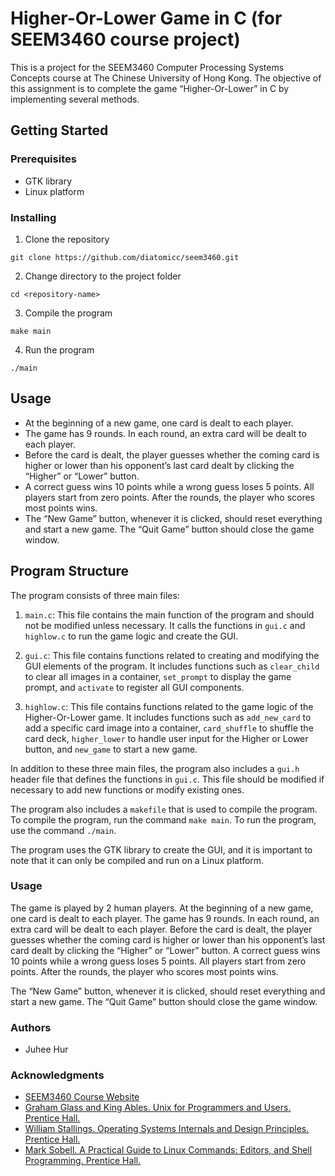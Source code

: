 # Higher-Or-Lower Game in C (for SEEM3460 course project)

This is a project for the SEEM3460 Computer Processing Systems Concepts course at The Chinese University of Hong Kong. 
The objective of this assignment is to complete the game “Higher-Or-Lower” in C by implementing several methods. 

## Getting Started

### Prerequisites

- GTK library
- Linux platform

### Installing

1. Clone the repository
```
git clone https://github.com/diatomicc/seem3460.git
```
2. Change directory to the project folder
```
cd <repository-name>
```
3. Compile the program
```
make main
```
4. Run the program
```
./main
```

## Usage

- At the beginning of a new game, one card is dealt to each player.
- The game has 9 rounds. In each round, an extra card will be dealt to each player.
- Before the card is dealt, the player guesses whether the coming card is higher or lower than his opponent’s last card dealt by clicking the “Higher” or “Lower” button.
- A correct guess wins 10 points while a wrong guess loses 5 points. All players start from zero points. After the rounds, the player who scores most points wins.
- The “New Game” button, whenever it is clicked, should reset everything and start a new game. The “Quit Game” button should close the game window.

## Program Structure

The program consists of three main files:

1. `main.c`: This file contains the main function of the program and should not be modified unless necessary. It calls the functions in `gui.c` and `highlow.c` to run the game logic and create the GUI.

2. `gui.c`: This file contains functions related to creating and modifying the GUI elements of the program. It includes functions such as `clear_child` to clear all images in a container, `set_prompt` to display the game prompt, and `activate` to register all GUI components. 

3. `highlow.c`: This file contains functions related to the game logic of the Higher-Or-Lower game. It includes functions such as `add_new_card` to add a specific card image into a container, `card_shuffle` to shuffle the card deck, `higher_lower` to handle user input for the Higher or Lower button, and `new_game` to start a new game.

In addition to these three main files, the program also includes a `gui.h` header file that defines the functions in `gui.c`. This file should be modified if necessary to add new functions or modify existing ones. 

The program also includes a `makefile` that is used to compile the program. To compile the program, run the command `make main`. To run the program, use the command `./main`.

The program uses the GTK library to create the GUI, and it is important to note that it can only be compiled and run on a Linux platform.


### Usage

The game is played by 2 human players. At the beginning of a new game, one card is dealt to each player. The game has 9 rounds. In each round, an extra card will be dealt to each player. Before the card is dealt, the player guesses whether the coming card is higher or lower than his opponent’s last card dealt by clicking the “Higher” or “Lower” button. A correct guess wins 10 points while a wrong guess loses 5 points. All players start from zero points. After the rounds, the player who scores most points wins.

The “New Game” button, whenever it is clicked, should reset everything and start a new game. The “Quit Game” button should close the game window.


### Authors

- Juhee Hur

### Acknowledgments

- [SEEM3460 Course Website](http://www.se.cuhk.edu.hk/~seem3460)
- [Graham Glass and King Ables. Unix for Programmers and Users. Prentice Hall.](https://www.pearson.com/us/higher-education/program/Glass-Unix-for-Programmers-and-Users-3rd-Edition/PGM314641.html)
- [William Stallings. Operating Systems Internals and Design Principles. Prentice Hall.](https://www.pearson.com/us/higher-education/program/Stallings-Operating-Systems-Internals-and-Design-Principles-9th-Edition/PGM2088727.html)
- [Mark Sobell. A Practical Guide to Linux Commands: Editors, and Shell Programming. Prentice Hall.](https://www.pearson.com/us/higher-education/program/Sobell-Practical-Guide-to-Linux-Commands-Editors-and-Shell-Programming-4th-Edition/PGM334550.html)
